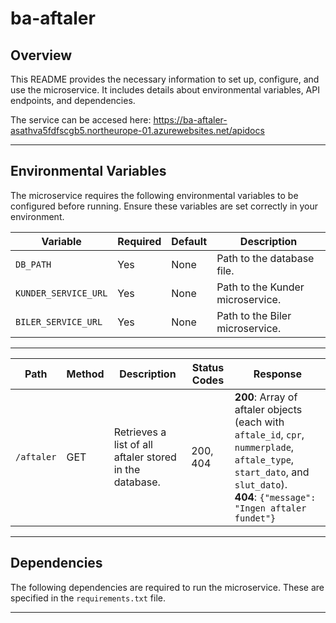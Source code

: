 # ba-aftaler

## Overview

This README provides the necessary information to set up, configure, and use the microservice. It includes details about environmental variables, API endpoints, and dependencies.

The service can be accesed here: https://ba-aftaler-asathva5fdfscgb5.northeurope-01.azurewebsites.net/apidocs


---

## Environmental Variables

The microservice requires the following environmental variables to be configured before running. Ensure these variables are set correctly in your environment.

| Variable  | Required | Default | Description                |
| --------- | -------- | ------- | -------------------------- |
| `DB_PATH` | Yes      | None    | Path to the database file. |
|`KUNDER_SERVICE_URL`|Yes|None|Path to the Kunder microservice.|
|`BILER_SERVICE_URL`|Yes|None|Path to the Biler microservice.|

---


| **Path**       | **Method** | **Description** | **Status Codes**  | **Response** |
|------------|------------|--------------------|---------------|---------------------|
| `/aftaler`     | GET        | Retrieves a list of all aftaler stored in the database. | 200, 404  | **200**: Array of aftaler objects (each with `aftale_id`, `cpr`, `nummerplade`, `aftale_type`, `start_dato`, and `slut_dato`). <br> **404**: `{"message": "Ingen aftaler fundet"}` | | `/aftaler`     | POST       | Creates a new aftale in the database after validating data with external microservices. | 201, 400, 404, 409, 500  | **201**: `{"message": "Aftale created successfully!", "aftale": { ... }}` <br> **400**: `{"error": "Missing required fields"}` or `{"error": "Nummerplade is not available for rental"}` <br> **404**: `{"error": "Nummerplade not found"}` <br> **500**: `{"error": "Unexpected error occurred"}`            |

---

## Dependencies

The following dependencies are required to run the microservice. These are specified in the `requirements.txt` file.

---
